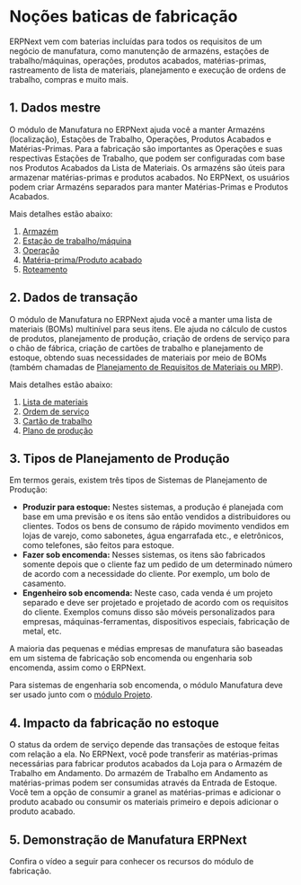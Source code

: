 # Noções baticas de fabricação



ERPNext vem com baterias incluídas para todos os requisitos de um negócio de manufatura, como manutenção de armazéns, estações de trabalho/máquinas, operações, produtos acabados, matérias-primas, rastreamento de lista de materiais, planejamento e execução de ordens de trabalho, compras e muito mais.
## 1. Dados mestre


O módulo de Manufatura no ERPNext ajuda você a manter Armazéns (localização), Estações de Trabalho, Operações, Produtos Acabados e Matérias-Primas. Para a fabricação são importantes as Operações e suas respectivas Estações de Trabalho, que podem ser configuradas com base nos Produtos Acabados da Lista de Materiais. Os armazéns são úteis para armazenar matérias-primas e produtos acabados. No ERPNext, os usuários podem criar Armazéns separados para manter Matérias-Primas e Produtos Acabados.


Mais detalhes estão abaixo:


1. [Armazém](/docs/pt/stock/warehouse)
2. [Estação de trabalho/máquina](/docs/pt/manufacturing/workstation)
3. [Operação](/docs/pt/manufacturing/operation)
4. [Matéria-prima/Produto acabado](/docs/pt/stock/item)
5. [Roteamento](/docs/pt/manufacturing/routing)


## 2. Dados de transação


O módulo de Manufatura no ERPNext ajuda você a manter uma lista de materiais (BOMs) multinível para seus itens. Ele ajuda no cálculo de custos de produtos, planejamento de produção, criação de ordens de serviço para o chão de fábrica, criação de cartões de trabalho e planejamento de estoque, obtendo suas necessidades de materiais por meio de BOMs (também chamadas de [Planejamento de Requisitos de Materiais ou MRP](https://erpnext.com/blog/general/what-is-mrp-and-do-you-need-it)).


Mais detalhes estão abaixo:


1. [Lista de materiais](/docs/pt/manufacturing/bill-of-materials)
2. [Ordem de serviço](/docs/pt/manufacturing/work-order)
3. [Cartão de trabalho](/docs/pt/manufacturing/job-card)
4. [Plano de produção](/docs/pt/manufacturing/production-plan)


## 3. Tipos de Planejamento de Produção


Em termos gerais, existem três tipos de Sistemas de Planejamento de Produção:


* **Produzir para estoque:** Nestes sistemas, a produção é planejada com base em uma previsão e os itens são então vendidos a distribuidores ou clientes. Todos os bens de consumo de rápido movimento vendidos em lojas de varejo, como sabonetes, água engarrafada etc., e eletrônicos, como telefones, são feitos para estoque.
* **Fazer sob encomenda:** Nesses sistemas, os itens são fabricados somente depois que o cliente faz um pedido de um determinado número de acordo com a necessidade do cliente. Por exemplo, um bolo de casamento.
* **Engenheiro sob encomenda:** Neste caso, cada venda é um projeto separado e deve ser projetado e projetado de acordo com os requisitos do cliente. Exemplos comuns disso são móveis personalizados para empresas, máquinas-ferramentas, dispositivos especiais, fabricação de metal, etc.


A maioria das pequenas e médias empresas de manufatura são baseadas em um sistema de fabricação sob encomenda ou engenharia sob encomenda, assim como o ERPNext.


Para sistemas de engenharia sob encomenda, o módulo Manufatura deve ser usado junto com o [módulo Projeto](/docs/pt/projects).


## 4. Impacto da fabricação no estoque


O status da ordem de serviço depende das transações de estoque feitas com relação a ela. No ERPNext, você pode transferir as matérias-primas necessárias para fabricar produtos acabados da Loja para o Armazém de Trabalho em Andamento. Do armazém de Trabalho em Andamento as matérias-primas podem ser consumidas através da Entrada de Estoque. Você tem a opção de consumir a granel as matérias-primas e adicionar o produto acabado ou consumir os materiais primeiro e depois adicionar o produto acabado.


## 5. Demonstração de Manufatura ERPNext


Confira o vídeo a seguir para conhecer os recursos do módulo de fabricação.









